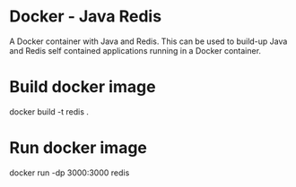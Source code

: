 # Docker - Java Redis
A Docker container with Java and Redis.
This can be used to build-up Java and Redis self contained applications running in a Docker container.

# Build docker image
docker build -t redis .

# Run docker image
docker run -dp 3000:3000 redis



